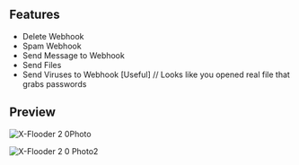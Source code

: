 ## Features

- Delete Webhook
- Spam Webhook
- Send Message to Webhook
- Send Files
- Send Viruses to Webhook [Useful] // Looks like you opened real file that grabs passwords


## Preview
![X-Flooder 2 0Photo](https://user-images.githubusercontent.com/103284599/163674392-d929437f-9855-4907-86bc-1f58d0ffd6b2.png)

![X-Flooder 2 0 Photo2](https://user-images.githubusercontent.com/103284599/163674458-71fb5010-0c5f-4e39-b6c2-05c126ddaba7.png)
